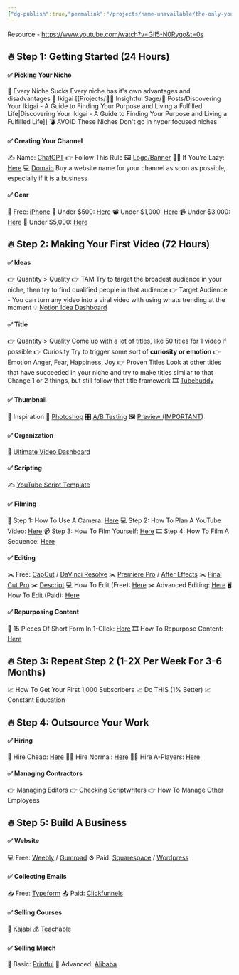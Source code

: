 ```yaml
---
{"dg-publish":true,"permalink":"/projects/name-unavailable/the-only-youtube-guide-you-ll-ever-need/","dgPassFrontmatter":true,"noteIcon":"3","created":"2023-11-28T17:20:45.224+05:30","updated":"2023-12-12T00:52:44.723+05:30"}
---
```



Resource - https://www.youtube.com/watch?v=GiI5-N0Ryqo&t=0s
## 🔥 Step 1: Getting Started (24 Hours)
#### ✅ Picking Your Niche
🧨 Every Niche Sucks
	Every niche has it's own advantages and disadvantages
🔑 Ikigai
	[[Projects/🧓🏻 Insightful Sage/📄 Posts/Discovering Your Ikigai - A Guide to Finding Your Purpose and Living a Fulfilled Life\|Discovering Your Ikigai - A Guide to Finding Your Purpose and Living a Fulfilled Life]]
💣 AVOID These Niches
	Don't go in hyper focused niches

#### ✅ Creating Your Channel
✍️ Name: [ChatGPT](https://chat.openai.com)
👉 Follow This Rule
🖼 [Logo/Banner](https://www.canva.com)
👨‍💻 If You’re Lazy: [Here](https://www.fiverr.com/categories/graphics-design/creative-logo-design?source=hplo_search_tag&pos=3&name=creative-logo-design)
💻 [Domain](https://domains.google/?gad=1&gclid=CjwKCAjwivemBhBhEiwAJxNWN8h5XPc4Dsg39FlbDVol9fL3TAeUZbZqtYviz60GiIFlGHoMKmvTmRoCBi8QAvD_BwE&gclsrc=aw.ds)
	Buy a website name for your channel as soon as possible, especially if it is a business

#### ✅ Gear
📲 Free: [iPhone](https://www.apple.com)
📸 Under $500: [Here](https://www.amazon.com/hz/wishlist/ls/35GMN30JFMO9D?ref_=wl_share&_encoding=UTF8&tag=amplifyviews-20&linkCode=ur2&linkId=5abe06950bcac665eed795911b131483&camp=1789&creative=9325)
📽 Under $1,000: [Here](https://www.amazon.com/hz/wishlist/ls/1TYZWEZXWLMCO?ref_=wl_share&_encoding=UTF8&tag=amplifyviews-20&linkCode=ur2&linkId=1a7ba99010896457622069f932d8e462&camp=1789&creative=9325)
📹 Under $3,000: [Here](https://www.amazon.com/hz/wishlist/ls/1UJ0ZTK650YM4?ref_=wl_share&_encoding=UTF8&tag=amplifyviews-20&linkCode=ur2&linkId=65ef400c23cb443346d775606991c6c6&camp=1789&creative=9325)
🎥 Under $5,000: [Here](https://www.amazon.com/hz/wishlist/ls/38WNLA649M9S7?ref_=wl_share&_encoding=UTF8&tag=amplifyviews-20&linkCode=ur2&linkId=977d56904aaa690b006e6cf799eaf372&camp=1789&creative=9325)

## 🔥 Step 2: Making Your First Video (72 Hours)
#### ✅ Ideas
👉 Quantity > Quality
👉 TAM
	Try to target the broadest audience in your niche, then try to find qualified people in that audience
👉 Target Audience
	- You can turn any video into a viral video with using whats trending at the moment
💡 [Notion Idea Dashboard](https://lindenchasteen.notion.site/8a14bca6e31b45d6a0b31ff394aba267?v=6f810b52e63e48daba51ba674a8cb7f0&pvs=4)

#### ✅ Title
👉 Quantity > Quality
	Come up with a lot of titles, like 50 titles for 1 video if possible
👉 Curiosity
	Try to trigger some sort of **curiosity or emotion**
👉 Emotion
	Anger, Fear, Happiness, Joy
👉 Proven Titles
	Look at other titles that have succeeded in your niche and try to make titles similar to that
	Change 1 or 2 things, but still follow that title framework
🎞 [Tubebuddy](https://www.tubebuddy.com)

#### ✅ Thumbnail
🔑 Inspiration
📸 [Photoshop](https://www.adobe.com/products/photoshop)
🎛 [A/B Testing](https://thumbnailtest.com/?via=linden)
🖼 [Preview (IMPORTANT)](https://thumbsup.tv)

#### ✅ Organization
🎥 [Ultimate Video Dashboard](https://lindenchasteen.notion.site/6109b752b5824ed4bf04b8a31bbdee9f?v=79dc7242e24c4e52b31d7db02af9d9fa&pvs=4)

#### ✅ Scripting
✍️ [YouTube Script Template](https://lindenchasteen.notion.site/Video-Template-9467f03bf0b84da781b970ca54f18792?pvs=4)

#### ✅ Filming
🎥 Step 1: How To Use A Camera: [Here](https://www.youtube.com/watch?v=moP-FAijdIM)
💻 Step 2: How To Plan A YouTube Video: [Here](https://www.youtube.com/watch?v=eCD1C1WJhsA)
📹 Step 3: How To Film Yourself: [Here](https://www.youtube.com/watch?v=r0dD24TX3Yc)
🎞 Step 4: How To Film A Sequence: [Here](https://www.youtube.com/watch?v=CJtUTa0pSjI)

#### ✅ Editing
✂️ Free: [CapCut](https://www.capcut.com) / [DaVinci Resolve](https://www.blackmagicdesign.com/products/davinciresolve)
✂️ [Premiere Pro](https://www.adobe.com/products/premiere.html) / [After Effects](https://www.adobe.com/products/aftereffects.html)
✂️ [Final Cut Pro](https://www.apple.com/final-cut-pro/)
✂️ [Descript](https://www.descript.com)
💻 How To Edit (Free): [Here](https://www.youtube.com/watch?v=Df7E9EntBIc)
✂️ Advanced Editing: [Here](https://www.youtube.com/watch?v=RBvIv-LfVBE&t=63s)
🖥 How To Edit (Paid): [Here](https://skl.sh/32TpEvm)

#### ✅ Repurposing Content
📲 15 Pieces Of Short Form In 1-Click: [Here](https://vidyo.ai)
🎞 How To Repurpose Content: [Here](https://www.youtube.com/watch?v=kIx6YiHMR3U)

## 🔥 Step 3: Repeat Step 2 (1-2X Per Week For 3-6 Months)
📈 How To Get Your First 1,000 Subscribers
📈 Do THIS (1% Better)
📈 Constant Education

## 🔥 Step 4: Outsource Your Work
#### ✅ Hiring
🧑 Hire Cheap: [Here](https://www.upwork.com/nx/client/dashboard/)
🧑‍💼 Hire Normal: [Here](https://twitter.com/search?q=video%20editor&src=typed_query)
👨‍💻 Hire A-Players: [Here](https://ytjobs.co)

#### ✅ Managing Contractors
👉 [Managing Editors](https://frame.io)
👉 [Checking Scriptwriters](https://app.grammarly.com)
👉 How To Manage Other Employees

## 🔥 Step 5: Build A Business
#### ✅ Website
💻 Free: [Weebly](https://www.weebly.com) / [Gumroad](https://gumroad.com)
⚙️ Paid: [Squarespace](https://www.squarespace.com) / [Wordpress](https://wordpress.com)

#### ✅ Collecting Emails
📥 Free: [Typeform](https://www.typeform.com)
📤 Paid: [Clickfunnels](https://www.clickfunnels.com)

#### ✅ Selling Courses
💸 [Kajabi](https://kajabi.com)
💰 [Teachable](https://teachable.com)
#### ✅ Selling Merch
👕 Basic: [Printful](https://www.printful.com)
🧥 Advanced: [Alibaba](https://www.alibaba.com)